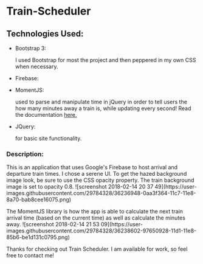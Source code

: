 # Train-Scheduler

<h2>Technologies Used: </h2>
  <ul>
    <li>Bootstrap 3: </li><p>I used Bootstrap for most the project and then peppered in my own CSS when necessary.</p>
    <li>Firebase: </li><p></p>
    <li>MomentJS: </li><p>used to parse and manipulate time in jQuery in order to tell users the how many minutes away a train is, while updating every second!  Read the documentation <a href="https://momentjs.com/">here.</a></p>
    <li> JQuery: </li><p>for basic site functionality.</p>
  </ul>

<h3>Description: </h3>

<p>This is an application that uses Google's Firebase to host arrival and departure train times.  I chose a serene UI.  To get the hazed background image look, be sure to use the CSS opacity property.  The train background image is set to opacity 0.8.
![screenshot 2018-02-14 20 37 49](https://user-images.githubusercontent.com/29784328/36236948-0aa3f364-11c7-11e8-8a70-bab8cee16075.png)
</p>
<p>The MomentJS library is how the app is able to calculate the next train arrival time (based on the current time) as well as calculate the minutes away.  ![screenshot 2018-02-14 21 53 09](https://user-images.githubusercontent.com/29784328/36238602-97650928-11d1-11e8-85b6-be1d131c0795.png)</p>

<p>Thanks for checking out Train Scheduler.  I am available for work, so feel free to contact me!</p>
